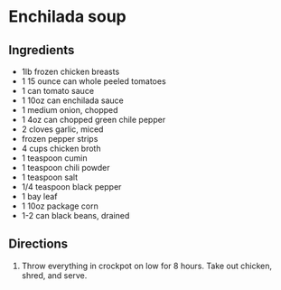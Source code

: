 Enchilada soup
==============

Ingredients
-----------

- 1lb frozen chicken breasts
- 1 15 ounce can whole peeled tomatoes
- 1 can tomato sauce
- 1 10oz can enchilada sauce
- 1 medium onion, chopped
- 1 4oz can chopped green chile pepper
- 2 cloves garlic, miced
- frozen pepper strips
- 4 cups chicken broth
- 1 teaspoon cumin
- 1 teaspoon chili powder
- 1 teaspoon salt
- 1/4 teaspoon black pepper
- 1 bay leaf
- 1 10oz package corn
- 1-2 can black beans, drained

Directions
----------

1. Throw everything in crockpot on low for 8 hours. Take out chicken, shred, and serve.
